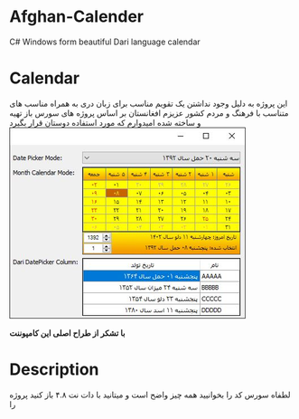 # Afghan-Calender
C# Windows form beautiful Dari language calendar

# Calendar
این پروژه به دلیل وجود نداشتن یک تقویم مناسب برای زبان دری به همراه مناسب های متناسب با فرهنگ و مردم کشور عزیزم افغانستان بر اساس پروژه های سورس باز تهیه و ساخته شده امیدوارم که مورد استفاده دوستان قرار بگیرد
![اسکرین شات تقویم سی شارپ](Screenshot1.JPG)

**با تشکر از طراح اصلی این کامپوننت**


# Description
لطفاه سورس کد را بخوانیید همه چیز واضح است و میتانید با دات نت ۴.۸ باز کنید پروژه را